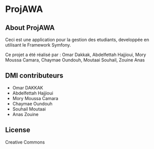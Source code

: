 # ProjAWA


## About ProjAWA

Ceci est une application pour la gestion des etudiants, developpée en utilisant le Framework Symfony.

Ce projet a été réalisé par : Omar Dakkak, Abdelfettah Hajjioui, Mory Moussa Camara, Chaymae Oundouh, Moutaai Souhail, Zouine Anas

## DMI contributeurs

- Omar DAKKAK
- Abdelfettah Hajjioui
- Mory Moussa Camara
- Chaymae Oundouh
- Souhail Moutaai
- Anas Zouine

## License
Creative Commons
